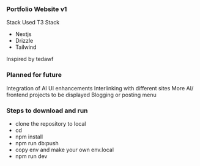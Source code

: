 ### Portfolio Website v1

Stack Used
T3 Stack
- Nextjs
- Drizzle
- Tailwind


Inspired by tedawf

### Planned for future
Integration of AI
UI enhancements
Interlinking with different sites
More AI/ frontend projects to be displayed
Blogging or posting menu


### Steps to download and run
- clone the repository to local
- cd <directory>
- npm install
- npm run db:push
- copy env and make your own env.local
- npm run dev
